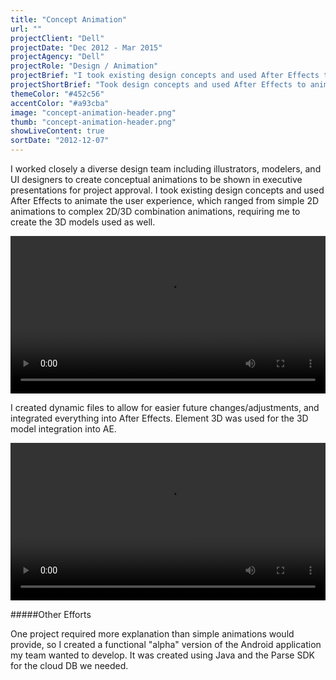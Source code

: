 ```yaml
---
title: "Concept Animation"
url: ""
projectClient: "Dell"
projectDate: "Dec 2012 - Mar 2015"
projectAgency: "Dell"
projectRole: "Design / Animation"
projectBrief: "I took existing design concepts and used After Effects to animate the user experience, which ranged from simple 2D animations to complex 2D/3D combination animations."
projectShortBrief: "Took design concepts and used After Effects to animate the user experience, ranging from 2D animations to complex 2D/3D animations."
themeColor: "#452c56"
accentColor: "#a93cba"
image: "concept-animation-header.png"
thumb: "concept-animation-header.png"
showLiveContent: true
sortDate: "2012-12-07"
---
```


I worked closely a diverse design team including illustrators, modelers, and UI designers to create conceptual animations to be shown in executive presentations for project approval. I took existing design concepts and used After Effects to animate the user experience, which ranged from simple 2D animations to complex 2D/3D combination animations, requiring me to create the 3D models used as well.

<video width="100%" autoplay loop>
<source src="/conceptual-animation-dell-boot.mp4" type="video/mp4">
</video>

I created dynamic files to allow for easier future changes/adjustments, and integrated everything into After Effects. Element 3D was used for the 3D model integration into AE.

<video width="100%" autoplay loop>
<source src="/conceptual-animation-xps-13.mp4" type="video/mp4">
</video>

#####Other Efforts

One project required more explanation than simple animations would provide, so I created a functional "alpha" version of the Android application my team wanted to develop. It was created using Java and the Parse SDK for the cloud DB we needed.
